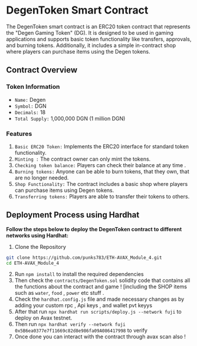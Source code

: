 # DegenToken Smart Contract

The DegenToken smart contract is an ERC20 token contract that represents the "Degen Gaming Token" (DG). It is designed to be used in gaming applications and supports basic token functionality like transfers, approvals, and burning tokens. Additionally, it includes a simple in-contract shop where players can purchase items using the Degen tokens.

## Contract Overview

### Token Information

- `Name:` Degen
- `Symbol:` DGN
- `Decimals:` 18
- `Total Supply:` 1,000,000 DGN (1 million DGN)

### Features

1. `Basic ERC20 Token:` Implements the ERC20 interface for standard token functionality.
2. `Minting :` The contract owner can only mint the tokens.
3. `Checking token balance:` Players can check their balance at any time .
4. `Burning tokens:` Anyone can be able to burn tokens, that they own, that are no longer needed.
5. `Shop Functionality:` The contract includes a basic shop where players can purchase items using Degen tokens.
6. `Transferring tokens:` Players are able to transfer their tokens to others.

## Deployment Process using Hardhat

**Follow the steps below to deploy the DegenToken contract to different networks using Hardhat:**

1. Clone the Repository

```bash
git clone https://github.com/punks783/ETH-AVAX_Module_4.git
cd ETH-AVAX_Module_4
```
2. Run `npm install` to install the required dependencies
3. Then check the `contracts/DegenToken.sol` solidity code that contains all the functions about the contract and game ! [including the SHOP items such as
`water`, `food` , `power` etc stuff .
4. Check the `hardhat.config.js` file and made necessary changes as by adding your custom rpc , Api keys , and wallet pvt keyys
5. After that run `npx hardhat run scripts/deploy.js --network fuji` to deploy on Avax testnet.
6. Then run `npx hardhat verify --network fuji 0x5B6ea0377e7f11669c82d8e986fa09A086417998` to verify
7. Once done you can interact with the contract through avax scan also ! 

